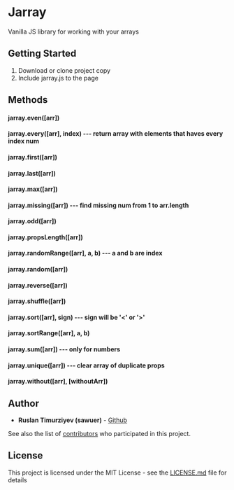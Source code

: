 # Jarray
Vanilla JS library for working with your arrays

## Getting Started

1. Download or clone project copy
2. Include jarray.js to the page

## Methods
#### jarray.even([arr])
#### jarray.every([arr], index) --- return array with elements that haves every index num
#### jarray.first([arr])
#### jarray.last([arr])
#### jarray.max([arr]) 
#### jarray.missing([arr]) --- find missing num from 1 to arr.length
#### jarray.odd([arr]) 
#### jarray.propsLength([arr])
#### jarray.randomRange([arr], a, b) --- a and b are index
#### jarray.random([arr])
#### jarray.reverse([arr])
#### jarray.shuffle([arr])
#### jarray.sort([arr], sign) --- sign will be '<' or '>'
#### jarray.sortRange([arr], a, b)
#### jarray.sum([arr]) --- only for numbers
#### jarray.unique([arr]) --- clear array of duplicate props
#### jarray.without([arr], [withoutArr]) 

## Author

* **Ruslan Timurziyev (sawuer)**  - [Github](https://github.com/sawuer/)

See also the list of [contributors](https://github.com/sawuer/jarray/contributors) who participated in this project.

## License

This project is licensed under the MIT License - see the [LICENSE.md](LICENSE.md) file for details
